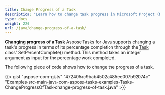 ```yaml
---
title: Change Progress of a Task
description: "Learn how to change task progress in Microsoft Project (MPP/XML) files using Aspose.Tasks for Java."
type: docs
weight: 220
url: /java/change-progress-of-a-task/
---
```


**Changing progress of a Task**
Aspose.Tasks for Java supports changing a task's progress in terms of its percentage completion through the [Task](https://apireference.aspose.com/tasks/java/com.aspose.tasks/Task) class' SetPercentComplete() method. This method takes an integer argument as input for the percentage work completed.

The following piece of code shows how to change the progress of a task.

{{< gist "aspose-com-gists" "472405ac9bab4502a485ee007b92074c" "Examples-src-main-java-com-aspose-tasks-examples-Tasks-ChangeProgressOfTask-change-progress-of-task.java" >}}

